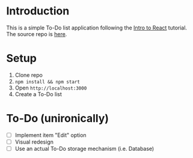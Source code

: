 # Introduction
This is a simple To-Do list application following the [Intro to React](https://www.youtube.com/watch?v=E1E08i2UJGI) tutorial. The source repo is [here](https://github.com/briancodex/react-todo-app-v1).

# Setup
1. Clone repo
2. `npm install && npm start`
3. Open `http://localhost:3000`
4. Create a To-Do list

# To-Do (unironically)
- [ ] Implement item "Edit" option
- [ ] Visual redesign
- [ ] Use an actual To-Do storage mechanism (i.e. Database)
